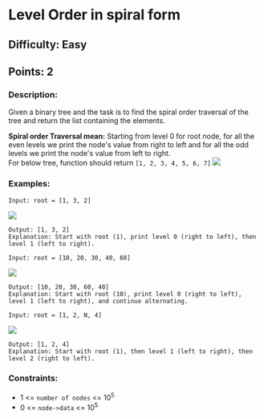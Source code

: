 # Level Order in spiral form
## Difficulty: Easy
## Points: 2
### Description:
Given a binary tree and the task is to find the spiral order traversal of the tree and return the list containing the elements.

**Spiral order Traversal mean:** Starting from level 0 for root node, for all the even levels we print the node's value from right to left and for all the odd levels we print the node's value from left to right.  
For below tree, function should return `[1, 2, 3, 4, 5, 6, 7]`
<img src="https://media.geeksforgeeks.org/img-practice/prod/addEditProblem/700201/Web/Other/blobid0_1746530348.webp"><br>

### Examples:
```
Input: root = [1, 3, 2]
```
<img src="https://media.geeksforgeeks.org/img-practice/prod/addEditProblem/700201/Web/Other/blobid2_1746530526.webp"><br>
```
Output: [1, 3, 2]
Explanation: Start with root (1), print level 0 (right to left), then level 1 (left to right).
```
```
Input: root = [10, 20, 30, 40, 60]
```
<img src="https://media.geeksforgeeks.org/img-practice/prod/addEditProblem/700201/Web/Other/blobid3_1746530612.webp"><br>
```
Output: [10, 20, 30, 60, 40]
Explanation: Start with root (10), print level 0 (right to left), level 1 (left to right), and continue alternating.
```
```
Input: root = [1, 2, N, 4]
```
<img src="https://media.geeksforgeeks.org/img-practice/prod/addEditProblem/700201/Web/Other/blobid0_1746530910.webp"><br>
```
Output: [1, 2, 4]
Explanation: Start with root (1), then level 1 (left to right), then level 2 (right to left).
```

### Constraints:
- 1 <= `number of nodes` <= 10<sup>5</sup>
- 0 <= `node->data` <= 10<sup>5</sup>